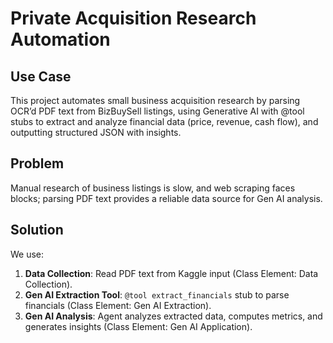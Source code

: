 # Private Acquisition Research Automation
## Use Case
This project automates small business acquisition research by parsing OCR’d PDF text from BizBuySell listings, using Generative AI with @tool stubs to extract and analyze financial data (price, revenue, cash flow), and outputting structured JSON with insights.

## Problem
Manual research of business listings is slow, and web scraping faces blocks; parsing PDF text provides a reliable data source for Gen AI analysis.

## Solution
We use:
1. **Data Collection**: Read PDF text from Kaggle input (Class Element: Data Collection).
2. **Gen AI Extraction Tool**: `@tool extract_financials` stub to parse financials (Class Element: Gen AI Extraction).
3. **Gen AI Analysis**: Agent analyzes extracted data, computes metrics, and generates insights (Class Element: Gen AI Application).
